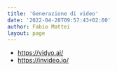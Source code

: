 ```yaml
---
title: 'Generazione di video'
date: '2022-04-28T09:57:43+02:00'
author: Fabio Mattei
layout: page
---
```


* https://vidyo.ai/
* https://invideo.io/

